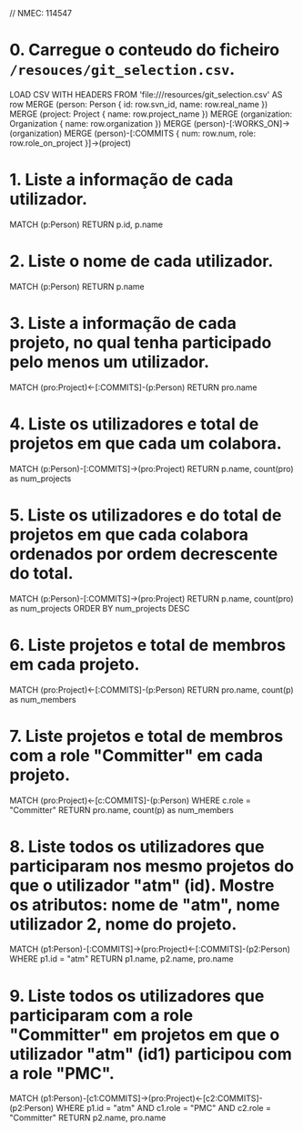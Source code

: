 // NMEC: 114547

# 0. Carregue o conteudo do ficheiro `/resouces/git_selection.csv`.
LOAD CSV WITH HEADERS FROM 'file:///resources/git_selection.csv' AS row
MERGE (person: Person { id: row.svn_id, name: row.real_name })
MERGE (project: Project { name: row.project_name })
MERGE (organization: Organization { name: row.organization })
MERGE (person)-[:WORKS_ON]->(organization)
MERGE (person)-[:COMMITS { num: row.num, role: row.role_on_project }]->(project)


# 1. Liste a informação de cada utilizador.
MATCH (p:Person)
RETURN p.id, p.name


# 2. Liste o nome de cada utilizador.
MATCH (p:Person)
RETURN p.name

# 3. Liste a informação de cada projeto, no qual tenha participado pelo menos um utilizador.
MATCH (pro:Project)<-[:COMMITS]-(p:Person)
RETURN pro.name

# 4. Liste os utilizadores e total de projetos em que cada um colabora.
MATCH (p:Person)-[:COMMITS]->(pro:Project)
RETURN p.name, count(pro) as num_projects

# 5. Liste os utilizadores e do total de projetos em que cada colabora ordenados por ordem decrescente do total.
MATCH (p:Person)-[:COMMITS]->(pro:Project)
RETURN p.name, count(pro) as num_projects
ORDER BY num_projects DESC

# 6. Liste projetos e total de membros em cada projeto.
MATCH (pro:Project)<-[:COMMITS]-(p:Person)
RETURN pro.name, count(p) as num_members


# 7. Liste projetos e total de membros com a role "Committer" em cada projeto.
MATCH (pro:Project)<-[c:COMMITS]-(p:Person)
WHERE c.role = "Committer"
RETURN pro.name, count(p) as num_members

# 8. Liste todos os utilizadores que participaram nos mesmo projetos do que o utilizador "atm" (id). Mostre os atributos: nome de "atm", nome utilizador 2, nome do projeto.
MATCH (p1:Person)-[:COMMITS]->(pro:Project)<-[:COMMITS]-(p2:Person)
WHERE p1.id = "atm"
RETURN p1.name, p2.name, pro.name

# 9. Liste todos os utilizadores que participaram com a role "Committer" em projetos em que o utilizador "atm" (id1) participou com a role "PMC".
MATCH (p1:Person)-[c1:COMMITS]->(pro:Project)<-[c2:COMMITS]-(p2:Person)
WHERE p1.id = "atm" AND c1.role = "PMC" AND c2.role = "Committer"
RETURN p2.name, pro.name